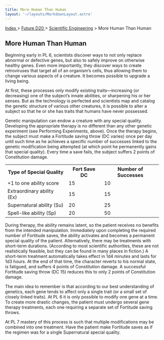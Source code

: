 ```yaml
---
title: More Human Than Human
layout: '~/layouts/MarkdownLayout.astro'
---
```


[ Index ](/) > [ Future D20 ](/future.d20.srd) > [Scientific Engineering](/future.d20.srd/scientific.engineering) > More Human Than Human

## More Human Than Human

Beginning early in PL 6, scientists discover ways to not only replace abnormal
or defective genes, but also to safely improve on otherwise healthy genes.
Even more importantly, they discover ways to create retroviruses that target
all of an organism’s cells, thus allowing them to change various aspects of a
creature. It becomes possible to upgrade a living being.

At first, these processes only modify existing traits—increasing (or
decreasing) one of the subject’s innate abilities, or sharpening his or her
senses. But as the technology is perfected and scientists map and catalog the
genetic structure of various other creatures, it is possible to alter a
subject so that he or she has traits that humans have never possessed.

Genetic manipulation can endow a creature with any special quality. Developing
the appropriate therapy is no different than any other genetic experiment (see
Performing Experiments, above). Once the therapy begins, the subject must make
a Fortitude saving throw (DC varies) once per day until such time as he
achieves a specific number of successes linked to the genetic modification
being attempted (at which point he permanently gains that special quality).
Every time a save fails, the subject suffers 2 points of Constitution damage.


<table> <tr><th>Type of Special Quality</th><th>Fort Save DC</th><th>Number of Successes</th></tr> <tr><td>+1 to one ability score</td><td>15</td><td>10</td></tr> <tr class="shaded"><td>Extraordinary ability (Ex)</td><td>15</td><td>15</td></tr> <tr><td>Supernatural ability (Su)</td><td>20</td><td>25</td></tr> <tr class="shaded"><td>Spell-like ability (Sp)</td><td>20</td><td>50</td></tr> </table>


During therapy, the ability remains latent, so the patient receives no
benefits from the intended manipulation. Immediately upon completing the
required number of Fortitude saves, the ability activates and becomes a
permanent special quality of the patient. Alternatively, there may be
treatments with short-term durations. (According to most scientific
authorities, these are not realistically feasible, but they can be found in
many places in fiction.) A short-term treatment automatically takes effect in
1d4 minutes and lasts for 1d3 hours. At the end of that time, the character
reverts to his normal state, is fatigued, and suffers 4 points of Constitution
damage. A successful Fortitude saving throw (DC 15) reduces this to only 2
points of Constitution damage.

The main idea to remember is that according to our best understanding of
genetics, each gene tends to affect only a single trait (or a small set of
closely linked traits). At PL 6 it is only possible to modify one gene at a
time. To create more drastic changes, the patient must undergo several gene
therapy treatments, each one requiring a separate set of Fortitude saving
throws.

At PL 7 mastery of this process is such that multiple modifications may be
combined into one treatment. Have the patient make Fortitude saves as if the
regimen was for a single Supernatural special quality.

